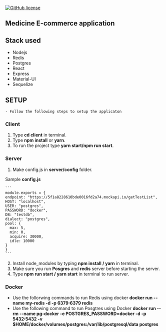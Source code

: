 [![GitHub license](https://img.shields.io/github/license/officialsanjaysharma/medicine-ecommerce-application?style=flat-square)](https://github.com/officialsanjaysharma/medicine-ecommerce-application/blob/master/License)

## Medicine E-commerce application

## Stack used

- Nodejs
- Redis
- Postgres
- React
- Express
- Material-UI
- Sequelize

## SETUP

    - Follow the following steps to setup the applicaton

### Client

1. Type <b>cd client</b> in terminal.
2. Type <b>npm install</b> or <b>yarn</b>.
3. To run the project type <b>yarn start/npm run start</b>.

### Server

1. Make config.js in <b>server/config</b> folder.

Sample <b>config.js</b>

    ```
    module.exports = {
    endpoint: "https://5f1a8228610bde0016fd2a74.mockapi.io/getTestList",
    HOST: "localhost",
    USER: "postgres",
    PASSWORD: "docker",
    DB: "testdb",
    dialect: "postgres",
    pool: {
      max: 5,
      min: 0,
      acquire: 30000,
      idle: 10000
    }
    }
    ```

2. Install node_modules by typing <b>npm install / yarn</b> in terminal.
3. Make sure you run <b>Posgres</b> and <b>redis</b> server before starting the server.
4. Type <b>npm run start / yarn start</b> in terminal to run server.
### Docker
 - Use the follorwing commands to run Redis using docker
    <b>docker run --name my-redis  -d -p 6379:6379  redis</b>
 - Use the following command to run Posgtres using Docker
    <b>docker run --rm   --name pg-docker -e POSTGRES_PASSWORD=docker -d -p 5432:5432 -v $HOME/docker/volumes/postgres:/var/lib/postgresql/data  postgres</b>
